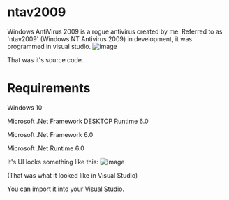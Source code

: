 # ntav2009
Windows AntiVirus 2009 is a rogue antivirus created by me.
Referred to as 'ntav2009' (Windows NT Antivirus 2009) in development, it was programmed in visual studio.
![image](https://user-images.githubusercontent.com/77842798/163830362-5cc982eb-66db-44d0-8b3f-17960aea10c6.png)


That was it's source code.

# Requirements
Windows 10

Microsoft .Net Framework DESKTOP Runtime 6.0

Microsoft .Net Framework 6.0

Microsoft .Net Runtime 6.0


It's UI looks something like this:
![image](https://user-images.githubusercontent.com/77842798/163830691-3cac2a37-4513-4ab7-b371-16f282ff1926.png)

(That was what it looked like in Visual Studio)

You can import it into your Visual Studio.
